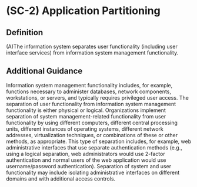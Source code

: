 
# (SC-2) Application Partitioning

## Definition

(A)The information system separates user functionality (including user interface services) from information system management functionality.

## Additional Guidance

Information system management functionality includes, for example, functions necessary to administer databases, network components, workstations, or servers, and typically requires privileged user access. The separation of user functionality from information system management functionality is either physical or logical. Organizations implement separation of system management-related functionality from user functionality by using different computers, different central processing units, different instances of operating systems, different network addresses, virtualization techniques, or combinations of these or other methods, as appropriate. This type of separation includes, for example, web administrative interfaces that use separate authentication methods (e.g., using a logical separation, web administrators would use 2-factor authentication and normal users of the web application would use username/password authentication). Separation of system and user functionality may include isolating administrative interfaces on different domains and with additional access controls.
